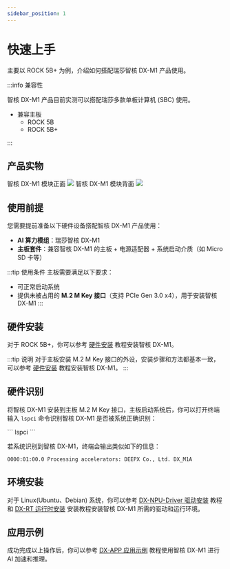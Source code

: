 ```yaml
---
sidebar_position: 1
---
```


# 快速上手

主要以 ROCK 5B+ 为例，介绍如何搭配瑞莎智核 DX-M1 产品使用。

:::info 兼容性

智核 DX-M1 产品目前实测可以搭配瑞莎多款单板计算机 (SBC) 使用。

- 兼容主板
  - ROCK 5B
  - ROCK 5B+

:::

## 产品实物

<div style={{textAlign: 'center'}}>
   智核 DX-M1 模块正面
   <img src="/img/aicore-dx-m1/dx-m1-top.webp" style={{width: '60%', maxWidth: '800px'}} />
   智核 DX-M1 模块背面
    <img src="/img/aicore-dx-m1/dx-m1-bottom.webp" style={{width: '60%', maxWidth: '800px'}} />
</div>

## 使用前提

您需要提前准备以下硬件设备搭配智核 DX-M1 产品使用：

- **AI 算力模组**：瑞莎智核 DX-M1
- **主板套件**：兼容智核 DX-M1 的主板 + 电源适配器 + 系统启动介质（如 Micro SD 卡等）

:::tip 使用条件
主板需要满足以下要求：

- 可正常启动系统
- 提供未被占用的 **M.2 M Key 接口**（支持 PCIe Gen 3.0 x4），用于安装智核 DX-M1
  :::

## 硬件安装

对于 ROCK 5B+，你可以参考 [硬件安装](./hardware_install) 教程安装智核 DX-M1。

:::tip 说明
对于主板安装 M.2 M Key 接口的外设，安装步骤和方法都基本一致，可以参考 [硬件安装](./hardware_install) 教程安装智核 DX-M1。
:::

## 硬件识别

将智核 DX-M1 安装到主板 M.2 M Key 接口，主板启动系统后，你可以打开终端输入 `lspci` 命令识别智核 DX-M1 是否被系统正确识别：

<NewCodeBlock tip="Device" type="device">
```
lspci
```
</NewCodeBlock>

若系统识别到智核 DX-M1，终端会输出类似如下的信息：

```
0000:01:00.0 Processing accelerators: DEEPX Co., Ltd. DX_M1A
```

## 环境安装

对于 Linux(Ubuntu、Debian) 系统，你可以参考 [DX-NPU-Driver 驱动安装](DX-SDK/dx-npu-driver) 教程和 [DX-RT 运行时安装](./DX-SDK/dx-rt) 安装教程安装智核 DX-M1 所需的驱动和运行环境。

## 应用示例

成功完成以上操作后，你可以参考 [DX-APP 应用示例](./DX-SDK/dx-app) 教程使用智核 DX-M1 进行 AI 加速和推理。
